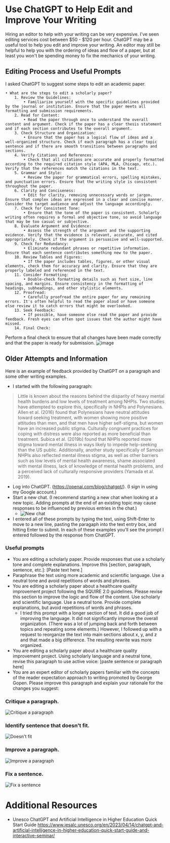 # Use ChatGPT to Help Edit and Improve Your Writing

Hiring an editor to help with your writing can be very expensive. I've seen editing services cost between $50 - $120 per hour. ChatGPT may be a useful tool to help you edit and improve your writing. An editor may still be helpful to help you with the ordering of ideas and flow of a paper, but at least you won't be spending money to fix the mechanics of your writing. 

## Editing Process and Useful Prompts

I asked ChatGPT to suggest some steps to edit an academic paper.

	• What are the steps to edit a scholarly paper?
		1. Review the Guidelines:
			• Familiarize yourself with the specific guidelines provided by the journal or institution. Ensure that the paper meets all formatting and submission requirements.
		2. Read for Content:
			• Read the paper through once to understand the overall content and argument. Check if the paper has a clear thesis statement and if each section contributes to the overall argument.
		3. Check Structure and Organization:
			• Ensure that the paper has a logical flow of ideas and a well-organized structure. Check if each paragraph has a clear topic sentence and if there are smooth transitions between paragraphs and sections.
		4. Verify Citations and References:
			• Check that all citations are accurate and properly formatted according to the required citation style (APA, MLA, Chicago, etc.). Verify that the references match the citations in the text.
		5. Grammar and Style:
			• Review the paper for grammatical errors, spelling mistakes, and punctuation errors. Ensure that the writing style is consistent throughout the paper.
		6. Clarity and Conciseness:
			• Edit for clarity, removing unnecessary words or jargon. Ensure that complex ideas are expressed in a clear and concise manner. Consider the target audience and adjust the language accordingly.
		7. Check for Consistent Tone:
			• Ensure that the tone of the paper is consistent. Scholarly writing often requires a formal and objective tone, so avoid language that may be too casual or subjective.
		8. Evaluate Argument and Evidence:
			• Assess the strength of the argument and the supporting evidence. Verify that the evidence is relevant, accurate, and cited appropriately. Check if the argument is persuasive and well-supported.
		9. Check for Redundancy:
			• Eliminate redundant phrases or repetitive information. Ensure that each sentence contributes something new to the paper.
		10. Review Tables and Figures:
			• If the paper includes tables, figures, or other visual elements, check them for accuracy and clarity. Ensure that they are properly labeled and referenced in the text.
		11. Consider Formatting:
			• Double-check formatting details such as font size, line spacing, and margins. Ensure consistency in the formatting of headings, subheadings, and other stylistic elements.
		12. Proofread:
			• Carefully proofread the entire paper for any remaining errors. It's often helpful to read the paper aloud or have someone else review it to catch errors that might be overlooked.
		13. Seek Feedback:
			• If possible, have someone else read the paper and provide feedback. Fresh eyes can often spot issues that the author might have missed.
		14. Final Check:
Perform a final check to ensure that all changes have been made correctly and that the paper is ready for submission. ![image](https://github.com/cmcntsh/UseChatGPtEdit/assets/32034299/ca6417c0-d104-4af3-9ec4-13879f9ea605)


## Older Attempts and Information

Here is an example of feedback provided by ChatGPT on a paragraph and some other writing examples. 

* I started with the following paragraph:

>Little is known about the reasons behind the disparity of heavy mental health burdens and low levels of treatment among NHPIs. Two studies have attempted to explore this, specifically in NHPIs and Polynesians. Allen et al. (2016) found that Polynesians have neutral attitudes toward seeking treatment, with women showing more positive attitudes than men, and that men have higher self-stigma, but women have an increased public stigma. Culturally congruent practices for coping with distress were also reported as more beneficial than treatment. Subica et al. (2019b) found that NHPIs reported more stigma toward mental illness in ways likely to impede help-seeking than the US public. Additionally, another study specifically of Samoan NHPIs also reflected mental illness stigma, as well as other barriers such as low levels of mental health awareness, shame associated with mental illness, lack of knowledge of mental health problems, and a perceived lack of culturally responsive providers (Yamada et al. 2019).

* Log into ChatGPT. (https://openai.com/blog/chatgpt/). (I sign in using my Google account.)
* Start a new chat. (I recommend starting a new chat when looking at a new topic. Adding prompts at the end of an existing topic may cause responses to be influenced by previous entries in the chat.)
  * ![New chat](https://github.com/cmcntsh/UseChatGPtEdit/blob/main/images/ChatGPTNewChat.png)
* I entered all of these prompts by typing the text, using Shift-Enter to move to a new line, pasting the paragaph into the text entry box, and hitting Enter to submit. In each of these examples you'll see the prompt I entered followed by the response from ChatGPT.

### Useful prompts

* You are editing a scholarly paper. Provide responses that use a scholarly tone and complete explanations. Improve this [section, paragraph, sentence, etc.]: [Paste text here.]
* Paraphrase the text using more academic and scientific language. Use a neutral tone and avoid repetitions of words and phrases.
* You are editing a scholarly paper about a healthcare quality improvement project following the SQUIRE 2.0 guidelines. Please revise this section to improve the logic and flow of the content. Use scholarly and scientific language. Use a neutral tone. Provide complete explanations, but avoid repetitions of words and phrases.
  * I tried this prompt with a longer section of text. It did a good job of improving the language. It did not significantly improve the overall organization. (There was a lot of jumping back and forth between topics and repeating some elements.) However, I followed up with a request to reorganize the text into main sections about x, y, and z and that made a big difference. The resulting rewrite was more organized.
* You are editing a scholarly paper about a healthcare quality improvement project. Using scholarly language and a neutral tone, revise this paragraph to use active voice: [paste sentence or paragraph here]
* You are an expert editor of scholarly papers familiar with the concepts of the reader expectation approach to writing promoted by George Gopen. Please improve this paragraph and explain your rationale for the changes you suggest:

### Critique a paragraph.

![Critique a paragraph](https://github.com/cmcntsh/UseChatGPtEdit/blob/main/images/ChatGPtCrituque.png)

### Identify sentence that doesn't fit.

![Doesn't fit](https://github.com/cmcntsh/UseChatGPtEdit/blob/main/images/ChatGPtNotBelong.png)

### Improve a paragraph.

![Improve a paragraph](https://github.com/cmcntsh/UseChatGPtEdit/blob/main/images/ChatGPtImproveP.png)

### Fix a sentence.

![Fix a sentence](https://github.com/cmcntsh/UseChatGPtEdit/blob/main/images/ChatFixSentence.png)

# Additional Resources

* Unesco ChatGPT and Artificial Intelligence in Higher Education Quick Start Guide https://www.iesalc.unesco.org/en/2023/04/14/chatgpt-and-artificial-intelligence-in-higher-education-quick-start-guide-and-interactive-seminar/
